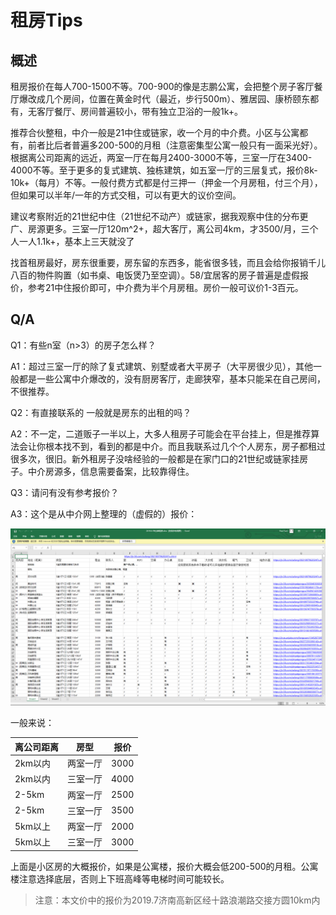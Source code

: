 # 租房Tips

## 概述

租房报价在每人700-1500不等。700-900的像是志鹏公寓，会把整个房子客厅餐厅爆改成几个房间，位置在黄金时代（最近，步行500m）、雅居园、康桥颐东都有，无客厅餐厅、房间普遍较小，带有独立卫浴的一般1k+。

推荐合伙整租，中介一般是21中住或链家，收一个月的中介费。小区与公寓都有，前者比后者普遍多200-500的月租（注意密集型公寓一般只有一面采光好）。根据离公司距离的远近，两室一厅在每月2400-3000不等，三室一厅在3400-4000不等。至于更多的复式建筑、独栋建筑，如五室一厅的三层复式，报价8k-10k+（每月）不等。一般付费方式都是付三押一（押金一个月房租，付三个月），但如果可以半年/一年的方式交租，可以有更大的议价空间。

建议考察附近的21世纪中住（21世纪不动产）或链家，据我观察中住的分布更广、房源更多。三室一厅120m^2+，超大客厅，离公司4km，才3500/月，三个人一人1.1k+，基本上三天就没了

找首租房最好，房东很重要，房东留的东西多，能省很多钱，而且会给你报销千儿八百的物件购置（如书桌、电饭煲乃至空调）。58/宜居客的房子普遍是虚假报价，参考21中住报价即可，中介费为半个月房租。房价一般可议价1-3百元。

## Q/A

Q1：有些n室（n>3）的房子怎么样？

A1：超过三室一厅的除了复式建筑、别墅或者大平房子（大平房很少见），其他一般都是一些公寓中介爆改的，没有厨房客厅，走廊狭窄，基本只能呆在自己房间，不很推荐。

Q2：有直接联系的  一般就是房东的出租的吗？

A2：不一定，二道贩子一半以上，大多人租房子可能会在平台挂上，但是推荐算法会让你根本找不到，看到的都是中介。而且我联系过几个个人房东，房子都租过很多次，很旧。新外租房子没啥经验的一般都是在家门口的21世纪或链家挂房子。中介房源多，信息需要备案，比较靠得住。

Q3：请问有没有参考报价？

A3：这个是从中介网上整理的（虚假的）报价：

![虚假的报价](https://github.com/cakipaul/CSNotebook/blob/master/others/events/2019.6%20%E7%A7%9F%E6%88%BF/%E8%99%9A%E5%81%87%E7%9A%84%E7%A7%9F%E6%88%BF%E4%BF%A1%E6%81%AF.png)

一般来说：

离公司距离|房型|报价
--|--|--
2km以内|两室一厅|3000
2km以内|三室一厅|4000
2-5km|两室一厅|2500
2-5km|三室一厅|3500
5km以上|两室一厅|2000
5km以上|三室一厅|3000

上面是小区房的大概报价，如果是公寓楼，报价大概会低200-500的月租。公寓楼注意选择底层，否则上下班高峰等电梯时间可能较长。

>注意：本文价中的报价为2019.7济南高新区经十路浪潮路交接方圆10km内
